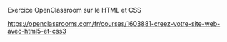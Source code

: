 Exercice OpenClassroom sur le HTML et CSS

https://openclassrooms.com/fr/courses/1603881-creez-votre-site-web-avec-html5-et-css3
